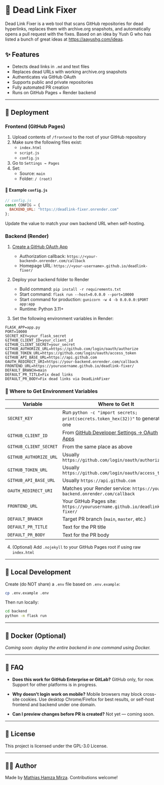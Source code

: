 # 🧹 Dead Link Fixer

Dead Link Fixer is a web tool that scans GitHub repositories for dead hyperlinks, replaces them with archive.org snapshots, and automatically opens a pull request with the fixes. Based on an idea by Yush G who has listed a bunch of great ideas at https://aayushg.com/ideas.

## ✨ Features

- Detects dead links in `.md` and text files
- Replaces dead URLs with working archive.org snapshots
- Authenticates via GitHub OAuth
- Supports public and private repositories
- Fully automated PR creation
- Runs on GitHub Pages + Render backend

---

## 🚀 Deployment

### Frontend (GitHub Pages)
1. Upload contents of `/frontend` to the root of your GitHub repository
2. Make sure the following files exist:
   - `index.html`
   - `script.js`
   - `config.js`
3. Go to `Settings → Pages`
4. Set:
   - Source: `main`
   - Folder: `/ (root)`

#### 📁 Example `config.js`
```js
// config.js
const CONFIG = {
  BACKEND_URL: "https://deadlink-fixer.onrender.com"
};
```
Update the value to match your own backend URL when self-hosting.

### Backend (Render)
1. [Create a GitHub OAuth App](https://github.com/settings/developers)
   - Authorization callback: `https://<your-backend>.onrender.com/callback`
   - Homepage URL: `https://<your-username>.github.io/deadlink-fixer/`

2. Deploy your backend folder to Render
   - Build command: `pip install -r requirements.txt`
   - Start command: `flask run --host=0.0.0.0 --port=10000`
   - Start command for production: `gunicorn -w 4 -b 0.0.0.0:$PORT app:app`
   - Runtime: Python 3.11+

3. Set the following environment variables in Render:

```env
FLASK_APP=app.py
PORT=10000
SECRET_KEY=your_flask_secret
GITHUB_CLIENT_ID=your_client_id
GITHUB_CLIENT_SECRET=your_secret
GITHUB_AUTHORIZE_URL=https://github.com/login/oauth/authorize
GITHUB_TOKEN_URL=https://github.com/login/oauth/access_token
GITHUB_API_BASE_URL=https://api.github.com
OAUTH_REDIRECT_URI=https://your-backend.onrender.com/callback
FRONTEND_URL=https://yourusername.github.io/deadlink-fixer/
DEFAULT_BRANCH=main
DEFAULT_PR_TITLE=Fix dead links
DEFAULT_PR_BODY=Fix dead links via DeadLinkFixer
```

### 🔑 Where to Get Environment Variables

| Variable                | Where to Get It                                                                 |
|------------------------|----------------------------------------------------------------------------------|
| `SECRET_KEY`           | Run `python -c "import secrets; print(secrets.token_hex(32))"` to generate one |
| `GITHUB_CLIENT_ID`     | From [GitHub Developer Settings → OAuth Apps](https://github.com/settings/developers) |
| `GITHUB_CLIENT_SECRET` | From the same place as above                                                    |
| `GITHUB_AUTHORIZE_URL` | Usually `https://github.com/login/oauth/authorize`                             |
| `GITHUB_TOKEN_URL`     | Usually `https://github.com/login/oauth/access_token`                          |
| `GITHUB_API_BASE_URL`  | Usually `https://api.github.com`                                               |
| `OAUTH_REDIRECT_URI`   | Matches your Render service: `https://your-backend.onrender.com/callback`     |
| `FRONTEND_URL`         | Your GitHub Pages site: `https://yourusername.github.io/deadlink-fixer/`       |
| `DEFAULT_BRANCH`       | Target PR branch (`main`, `master`, etc.)                                      |
| `DEFAULT_PR_TITLE`     | Text for the PR title                                                          |
| `DEFAULT_PR_BODY`      | Text for the PR body                                                           |

4. (Optional) Add `.nojekyll` to your GitHub Pages root if using raw `index.html`

---

## 🧪 Local Development

Create (do NOT share) a `.env` file based on `.env.example`:

```bash
cp .env.example .env
```

Then run locally:
```bash
cd backend
python -m flask run
```

---

## 🐳 Docker (Optional)
_Coming soon: deploy the entire backend in one command using Docker._

---

## 🙋 FAQ

- **Does this work for GitHub Enterprise or GitLab?**
  GitHub only, for now. Support for other platforms is in progress.

- **Why doesn't login work on mobile?**
  Mobile browsers may block cross-site cookies. Use desktop Chrome/Firefox for best results, or self-host frontend and backend under one domain.

- **Can I preview changes before PR is created?**
  Not yet — coming soon.

---

## 📄 License

This project is licensed under the GPL-3.0 License.

---

## 👨‍💻 Author
Made by [Mathias Hamza Mirza](https://github.com/MathiasHM). Contributions welcome!

